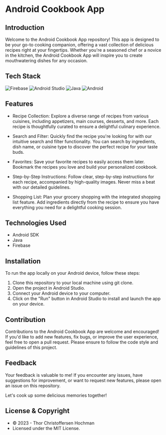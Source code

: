 # Android Cookbook App

## Introduction
Welcome to the Android Cookbook App repository! This app is designed to be your go-to cooking companion, offering a vast collection of delicious recipes right at your fingertips. Whether you're a seasoned chef or a novice in the kitchen, the Android Cookbook App will inspire you to create mouthwatering dishes for any occasion.

## Tech Stack
![Firebase](https://img.shields.io/badge/Firebase-039BE5?style=for-the-badge&logo=Firebase&logoColor=white)
![Android Studio](https://img.shields.io/badge/Android%20Studio-3DDC84.svg?style=for-the-badge&logo=android-studio&logoColor=white)
![Java](https://img.shields.io/badge/java-%23ED8B00.svg?style=for-the-badge&logo=openjdk&logoColor=white)
![Android](https://img.shields.io/badge/Android-3DDC84?style=for-the-badge&logo=android&logoColor=white)

## Features
- Recipe Collection: Explore a diverse range of recipes from various cuisines, including appetizers, main courses, desserts, and more. Each recipe is thoughtfully curated to ensure a delightful culinary experience.

- Search and Filter: Quickly find the recipe you're looking for with our intuitive search and filter functionality. You can search by ingredients, dish name, or cuisine type to discover the perfect recipe for your taste buds.

- Favorites: Save your favorite recipes to easily access them later. Bookmark the recipes you love and build your personalized cookbook.

- Step-by-Step Instructions: Follow clear, step-by-step instructions for each recipe, accompanied by high-quality images. Never miss a beat with our detailed guidelines.

- Shopping List: Plan your grocery shopping with the integrated shopping list feature. Add ingredients directly from the recipe to ensure you have everything you need for a delightful cooking session.

## Technologies Used
- Android SDK
- Java
- Firebase

## Installation
To run the app locally on your Android device, follow these steps:

1. Clone this repository to your local machine using git clone.
2. Open the project in Android Studio.
3. Connect your Android device to your computer.
4. Click on the "Run" button in Android Studio to install and launch the app on your device.

## Contribution
Contributions to the Android Cookbook App are welcome and encouraged! If you'd like to add new features, fix bugs, or improve the user experience, feel free to open a pull request. Please ensure to follow the code style and guidelines of this project.

## Feedback
Your feedback is valuable to me! If you encounter any issues, have suggestions for improvement, or want to request new features, please open an issue on this repository.

Let's cook up some delicious memories together!

## License & Copyright
- © 2023 - Thor Christoffersen Hochman
- Licensed under the MIT License.
